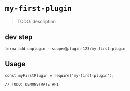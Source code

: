<!--
 * @Descripttion:
 * @Author: xiangjun
 * @Date: 2021-10-30 13:59:02
 * @LastEditors: sueRimn
 * @LastEditTime: 2021-10-30 14:02:55
-->

# `my-first-plugin`

> TODO: description

## dev step

```
lerna add unplugin --scope=@plugin-123/my-first-plugin
```

## Usage

```
const myFirstPlugin = require('my-first-plugin');

// TODO: DEMONSTRATE API
```
